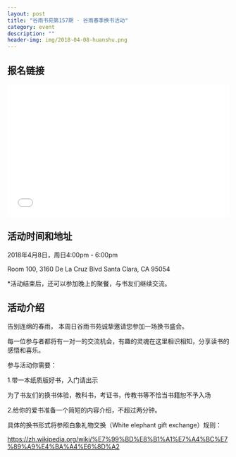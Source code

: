 ```yaml
---
layout: post
title: "谷雨书苑第157期 - 谷雨春季换书活动"
category: event
description: ""
header-img: img/2018-04-08-huanshu.png
---
```


## 报名链接
<div style="width:100%; text-align:left;" ><iframe src="//eventbrite.com/tickets-external?eid=44749849003&ref=etckt" frameborder="0" height="300" width="100%" vspace="0" hspace="0" marginheight="5" marginwidth="5" scrolling="auto" allowtransparency="true"></iframe></div>

## 活动时间和地址
2018年4月8日，周日4:00pm - 6:00pm

Room 100, 3160 De La Cruz Blvd Santa Clara, CA 95054

*活动结束后，还可以参加晚上的聚餐，与书友们继续交流。

## 活动介绍

告别连绵的春雨， 本周日谷雨书苑诚挚邀请您参加一场换书盛会。

每一位参与者都将有一对一的交流机会，有趣的灵魂在这里相识相知，分享读书的感悟和喜乐。

 

参与活动你需要：

1.带一本纸质版好书，入门请出示

为了书友们的换书体验，教科书，考证书，传教书等不恰当书籍恕不予入场

2.给你的爱书准备一个简短的内容介绍，不超过两分钟。

 

具体的换书形式将参照白象礼物交换（White elephant gift exchange）规则：

https://zh.wikipedia.org/wiki/%E7%99%BD%E8%B1%A1%E7%A4%BC%E7%89%A9%E4%BA%A4%E6%8D%A2
